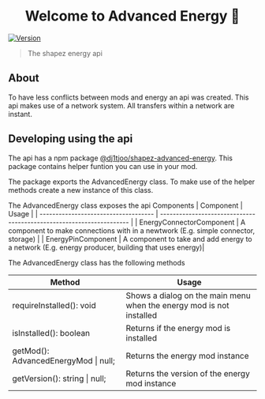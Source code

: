<h1 align="center">Welcome to Advanced Energy 👋</h1>
<p>
  <a href="https://www.npmjs.com/package/@dj1tjoo/shapez-advanced-energy" target="_blank">
    <img alt="Version" src="https://img.shields.io/npm/v/@dj1tjoo/shapez-advanced-energy.svg">
  </a>
</p>

> The shapez energy api

## About

To have less conflicts between mods and energy an api was created. This api makes use of a network system. All transfers within a network are instant.

## Developing using the api

The api has a npm package [@dj1tjoo/shapez-advanced-energy](https://www.npmjs.com/package/@dj1tjoo/shapez-advanced-energy). This package contains helper funtion you can use in your mod.

The package exports the AdvancedEnergy class. To make use of the helper methods create a new instance of this class.

The AdvancedEnergy class exposes the api Components
| Component | Usage |
| ------------------------------------ | -------------------------------------------------------------------- |
| EnergyConnectorComponent | A component to make connections with in a newtwork (E.g. simple connector, storage) |
| EnergyPinComponent | A component to take and add energy to a network (E.g. energy producer, building that uses energy)|

The AdvancedEnergy class has the following methods

| Method                               | Usage                                                                |
| ------------------------------------ | -------------------------------------------------------------------- |
| requireInstalled(): void             | Shows a dialog on the main menu when the energy mod is not installed |
| isInstalled(): boolean               | Returns if the energy mod is installed                               |
| getMod(): AdvancedEnergyMod \| null; | Returns the energy mod instance                                      |
| getVersion(): string \| null;        | Returns the version of the energy mod instance                       |

